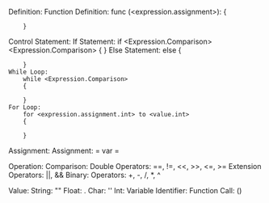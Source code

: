 Definition:
    Function Definition:
        func <identifier>(<expression.assignment>): <type>
        {
            
        }

Control Statement:
    If Statement:
        if <Expression.Comparison> <extension operator> <Expression.Comparison>
        {
            <then>
        }
    Else Statement:
        else
        {
            
        }
    While Loop:
        while <Expression.Comparison>
        {

        }
    For Loop:
        for <expression.assignment.int> to <value.int>
        {

        }
Assignment:
    Assignment:
        <type> <identifier> = <value>
        var <identifier> = <value>

Operation:
    Comparison:
        <value> <comparisonoperator> <value>
        <value> <comparisonoperator> <value>
            Double Operators:
                ==, !=, <<, >>, <=, >=
            Extension Operators:
                ||, &&
    Binary:
        <value> <operator> <value>
            Operators:
                +, -, /, *, ^

Value:
    String:
        "<String>"
    Float:
        <int>.<int>
    Char:
        '<Char>'
    Int:
        <Int>
    Variable Identifier:
        <identifier>
    Function Call:
        <function name>()
